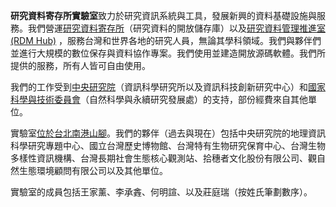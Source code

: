 **研究資料寄存所實驗室**致力於研究資訊系統與工具，發展新興的資料基礎設施與服務。我們營運[研究資料寄存所](https://data.depositar.io/)（研究資料的開放儲存庫）以及[研究資料管理推進室 (RDM Hub)](https://rdm.depositar.io/) ，服務台灣和世界各地的研究人員，無論其學科領域。我們與夥伴們並進行大規模的數位保存與資料協作專案。我們使用並建造開放源碼軟體。我們所提供的服務，所有人皆可自由使用。

我們的工作受到[中央研究院](https://www.sinica.edu.tw/)（資訊科學研究所以及資訊科技創新研究中心）和[國家科學與技術委員會](https://www.nstc.gov.tw/)（自然科學與永續研究發展處）的支持，部份經費來自其他單位。

實驗室[位於台北南港山腳](https://www.openstreetmap.org/way/127949217/)。我們的夥伴（過去與現在）包括中央研究院的地理資訊科學研究專題中心、國立台灣歷史博物館、台灣特有生物研究保育中心、台灣生物多樣性資訊機構、台灣長期社會生態核心觀測站、拾穗者文化股份有限公司、觀自然生態環境顧問有限公司以及其他單位。

實驗室的成員包括王家薰、李承錱、何明諠、以及莊庭瑞（按姓氏筆劃數序）。
